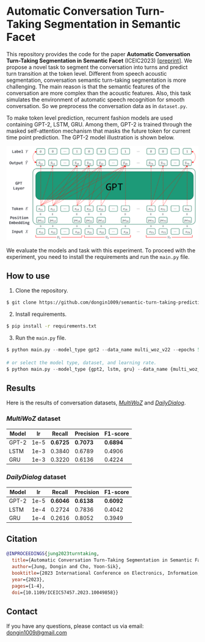 # Automatic Conversation Turn-Taking Segmentation in Semantic Facet
This repository provides the code for the paper **Automatic Conversation Turn-Taking Segmentation in Semantic Facet** (ICEIC2023) [[preprint](https://nbviewer.jupyter.org/github/dongin1009/semantic_turn_taking_segmentation/blob/main/Automatic_Conversation_Turn_Taking_Segmentation_in_Semantic_Facet.pdf)]. We propose a novel task to segment the conversation into turns and predict turn transition at the token level. Different from speech acoustic segmentation, conversation semantic turn-taking segmentation is more challenging. The main reason is that the semantic features of the conversation are more complex than the acoustic features. Also, this task simulates the environment of automatic speech recognition for smooth conversation. So we preprocess the conversation data as in `dataset.py`.
 
To make token level prediction, recurrent fashion models are used containing GPT-2, LSTM, GRU. Among them, GPT-2 is trained through the masked self-attention mechanism that masks the future token for current time point prediction. The GPT-2 model illustration is shown below.

![Model Architecture](./img/model_architecture.png)

We evaluate the models and task with this experiment. To proceed with the experiment, you need to install the requirements and run the `main.py` file.

## How to use
1. Clone the repository.
```bash
$ git clone https://github.com/dongin1009/semantic-turn-taking-prediction
```

2. Install requirements.
```bash
$ pip install -r requirements.txt
```

3. Run the `main.py` file.
```python
$ python main.py --model_type gpt2 --data_name multi_woz_v22 --epochs 500 --batch_size 16 --lr 1e-5 --patience 5

# or select the model type, dataset, and learning rate.
$ python main.py --model_type {gpt2, lstm, gru} --data_name {multi_woz_v22, daily_dialog} --epochs 500 --batch_size 16 --lr {1e-3, 1e-4, 1e-5} --patience 5
```

## Results
Here is the results of conversation datasets, [*MultiWoZ*](https://huggingface.co/datasets/multi_woz_v22) and [*DailyDialog*](https://huggingface.co/datasets/daily_dialog).
### *MultiWoZ* dataset

|     Model     |      lr       |    Recall     |   Precision   |   F1-score    |
| ------------- | ------------- | ------------- | ------------- | ------------- |
|     GPT-2     |     1e-5      |  **0.6725**   |  **0.7073**   |  **0.6894**   |
|     LSTM      |     1e-3      |    0.3840     |    0.6789     |    0.4906     |
|     GRU       |     1e-3      |    0.3220     |    0.6136     |    0.4224     |


### *DailyDialog* dataset

|     Model     |      lr       |    Recall     |   Precision   |   F1-score    |
| ------------- | ------------- | ------------- | ------------- | ------------- |
|     GPT-2     |     1e-5      |  **0.6046**   |  **0.6138**   |   **0.6092**  |
|     LSTM      |     1e-4      |    0.2724     |    0.7836     |     0.4042    |
|     GRU       |     1e-4      |    0.2616     |    0.8052     |     0.3949    |


## Citation
```bibtex
@INPROCEEDINGS{jung2023turntaking,
  title={Automatic Conversation Turn-Taking Segmentation in Semantic Facet},
  author={Jung, Dongin and Cho, Yoon-Sik},
  booktitle={2023 International Conference on Electronics, Information, and Communication (ICEIC)}, 
  year={2023},
  pages={1-4},
  doi={10.1109/ICEIC57457.2023.10049858}}
```

## Contact
If you have any questions, please contact us via email: [dongin1009@gmail.com](mailto:dongin1009@gmail.com)
